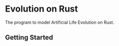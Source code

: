 Evolution on Rust
================

The program to model Artificial Life Evolution on Rust.

Getting Started
---------------

